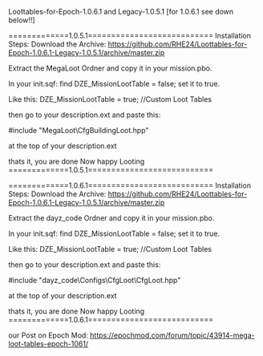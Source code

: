 
Loottables-for-Epoch-1.0.6.1 and Legacy-1.0.5.1
[for 1.0.6.1 see down below!!]

=============1.0.5.1===========================
Installation Steps:
Download the Archive: https://github.com/RHE24/Loottables-for-Epoch-1.0.6.1-Legacy-1.0.5.1/archive/master.zip

Extract the MegaLoot Ordner and copy it in your mission.pbo.

In your init.sqf: find DZE_MissionLootTable = false;
set it to true.

Like this:
DZE_MissionLootTable = true; //Custom Loot Tables

then go to your description.ext and paste this:

#include "MegaLoot\CfgBuildingLoot.hpp"

at the top of your description.ext

thats it, you are done
Now happy Looting
=============1.0.5.1===========================


=============1.0.6.1===========================
Installation Steps:
Download the Archive: https://github.com/RHE24/Loottables-for-Epoch-1.0.6.1-Legacy-1.0.5.1/archive/master.zip

Extract the dayz_code Ordner and copy it in your mission.pbo.

In your init.sqf: find DZE_MissionLootTable = false;
set it to true.

Like this:
DZE_MissionLootTable = true; //Custom Loot Tables

then go to your description.ext and paste this:

#include "dayz_code\Configs\CfgLoot\CfgLoot.hpp"

at the top of your description.ext

thats it, you are done
Now happy Looting
=============1.0.6.1===========================








our Post on Epoch Mod: https://epochmod.com/forum/topic/43914-mega-loot-tables-epoch-1061/

